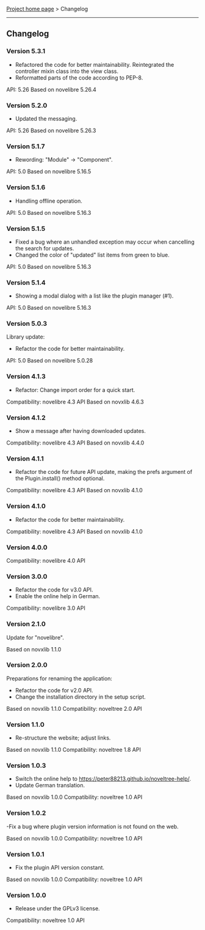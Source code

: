 [Project home page](../) > Changelog

------------------------------------------------------------------------

## Changelog

### Version 5.3.1

- Refactored the code for better maintainability.
  Reintegrated the controller mixin class into the view class.
- Reformatted parts of the code according to PEP-8.

API: 5.26
Based on novelibre 5.26.4


### Version 5.2.0

- Updated the messaging.

API: 5.26
Based on novelibre 5.26.3


### Version 5.1.7

- Rewording: "Module" -> "Component".

API: 5.0
Based on novelibre 5.16.5


### Version 5.1.6

- Handling offline operation.

API: 5.0
Based on novelibre 5.16.3


### Version 5.1.5

- Fixed a bug where an unhandled exception may occur when cancelling the search for updates.
- Changed the color of "updated" list items from green to blue.

API: 5.0
Based on novelibre 5.16.3


### Version 5.1.4

- Showing a modal dialog with a list like the plugin manager (#1).

API: 5.0
Based on novelibre 5.16.3


### Version 5.0.3

Library update:
- Refactor the code for better maintainability.

API: 5.0
Based on novelibre 5.0.28

### Version 4.1.3

- Refactor: Change import order for a quick start.

Compatibility: novelibre 4.3 API
Based on novxlib 4.6.3

### Version 4.1.2

- Show a message after having downloaded updates.

Compatibility: novelibre 4.3 API
Based on novxlib 4.4.0

### Version 4.1.1

- Refactor the code for future API update,
  making the prefs argument of the Plugin.install() method optional.

Compatibility: novelibre 4.3 API
Based on novxlib 4.1.0

### Version 4.1.0

- Refactor the code for better maintainability.

Compatibility: novelibre 4.3 API
Based on novxlib 4.1.0

### Version 4.0.0

Compatibility: novelibre 4.0 API

### Version 3.0.0

- Refactor the code for v3.0 API.
- Enable the online help in German.

Compatibility: novelibre 3.0 API

### Version 2.1.0

Update for "novelibre".

Based on novxlib 1.1.0

### Version 2.0.0

Preparations for renaming the application:
- Refactor the code for v2.0 API.
- Change the installation directory in the setup script.

Based on novxlib 1.1.0
Compatibility: noveltree 2.0 API

### Version 1.1.0

- Re-structure the website; adjust links.

Based on novxlib 1.1.0
Compatibility: noveltree 1.8 API

### Version 1.0.3

- Switch the online help to https://peter88213.github.io/noveltree-help/.
- Update German translation.

Based on novxlib 1.0.0
Compatibility: noveltree 1.0 API

### Version 1.0.2

-Fix a bug where plugin version information is not found on the web.

Based on novxlib 1.0.0
Compatibility: noveltree 1.0 API

### Version 1.0.1

- Fix the plugin API version constant.

Based on novxlib 1.0.0
Compatibility: noveltree 1.0 API

### Version 1.0.0

- Release under the GPLv3 license.

Compatibility: noveltree 1.0 API